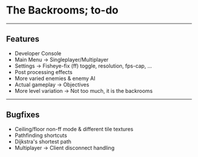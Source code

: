 # The Backrooms; to-do

---
## Features
- Developer Console
- Main Menu
    -> Singleplayer/Multiplayer
- Settings
    -> Fisheye-fix (ff) toggle, resolution, fps-cap, ...
- Post processing effects
- More varied enemies & enemy AI
- Actual gameplay
    -> Objectives
- More level variation
    -> Not too much, it is the backrooms

---
## Bugfixes
- Ceiling/floor non-ff mode & different tile textures
- Pathfinding shortcuts
- Dijkstra's shortest path
- Multiplayer
    -> Client disconnect handling